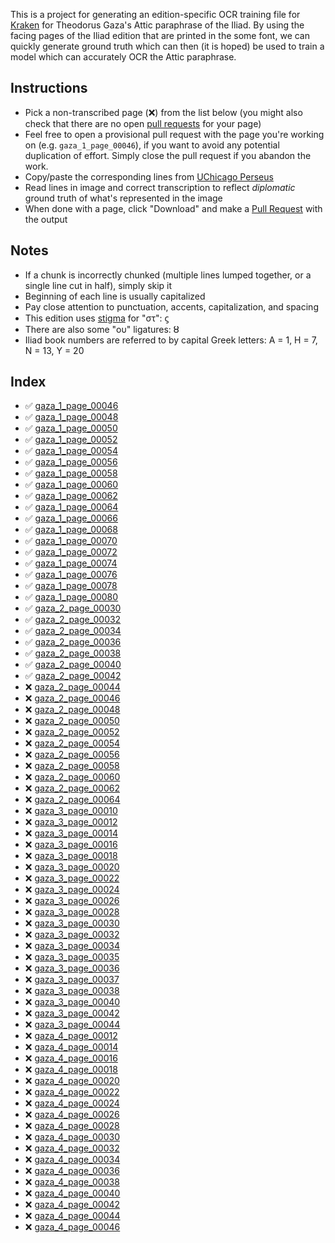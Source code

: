 ---
---

This is a project for generating an edition-specific OCR training file for [Kraken](http://kraken.re/) for Theodorus Gaza's Attic paraphrase of the Iliad. By using the facing pages of the Iliad edition that are printed in the some font, we can quickly generate ground truth which can then (it is hoped) be used to train a model which can accurately OCR the Attic paraphrase.

## Instructions

 * Pick a non-transcribed page (❌) from the list below (you might also check that there are no open [pull requests](https://github.com/ryanfb/kraken-gaza-iliad/pulls) for your page)
 * Feel free to open a provisional pull request with the page you're working on (e.g. `gaza_1_page_00046`), if you want to avoid any potential duplication of effort. Simply close the pull request if you abandon the work.
 * Copy/paste the corresponding lines from [UChicago Perseus](http://artflsrv02.uchicago.edu/cgi-bin/perseus/citequery3.pl?dbname=GreekFeb19&query=Hom.%20Il.&getid=0)
 * Read lines in image and correct transcription to reflect *diplomatic* ground truth of what's represented in the image
 * When done with a page, click "Download" and make a [Pull Request](https://github.com/ryanfb/kraken-gaza-iliad/pulls) with the output

## Notes

 * If a chunk is incorrectly chunked (multiple lines lumped together, or a single line cut in half), simply skip it
 * Beginning of each line is usually capitalized
 * Pay close attention to punctuation, accents, capitalization, and spacing
 * This edition uses [stigma](https://en.wikipedia.org/wiki/Stigma_(letter)) for "στ": ϛ
 * There are also some "ου" ligatures: ȣ
 * Iliad book numbers are referred to by capital Greek letters: Α = 1, Η = 7, Ν = 13, Υ = 20

## Index

 * ✅ [gaza_1_page_00046](gaza_1_page_00046.html)
 * ✅ [gaza_1_page_00048](gaza_1_page_00048.html)
 * ✅ [gaza_1_page_00050](gaza_1_page_00050.html)
 * ✅ [gaza_1_page_00052](gaza_1_page_00052.html)
 * ✅ [gaza_1_page_00054](gaza_1_page_00054.html)
 * ✅ [gaza_1_page_00056](gaza_1_page_00056.html)
 * ✅ [gaza_1_page_00058](gaza_1_page_00058.html)
 * ✅ [gaza_1_page_00060](gaza_1_page_00060.html)
 * ✅ [gaza_1_page_00062](gaza_1_page_00062.html)
 * ✅ [gaza_1_page_00064](gaza_1_page_00064.html)
 * ✅ [gaza_1_page_00066](gaza_1_page_00066.html)
 * ✅ [gaza_1_page_00068](gaza_1_page_00068.html)
 * ✅ [gaza_1_page_00070](gaza_1_page_00070.html)
 * ✅ [gaza_1_page_00072](gaza_1_page_00072.html)
 * ✅ [gaza_1_page_00074](gaza_1_page_00074.html)
 * ✅ [gaza_1_page_00076](gaza_1_page_00076.html)
 * ✅ [gaza_1_page_00078](gaza_1_page_00078.html)
 * ✅ [gaza_1_page_00080](gaza_1_page_00080.html)
 * ✅ [gaza_2_page_00030](gaza_2_page_00030.html)
 * ✅ [gaza_2_page_00032](gaza_2_page_00032.html)
 * ✅ [gaza_2_page_00034](gaza_2_page_00034.html)
 * ✅ [gaza_2_page_00036](gaza_2_page_00036.html)
 * ✅ [gaza_2_page_00038](gaza_2_page_00038.html)
 * ✅ [gaza_2_page_00040](gaza_2_page_00040.html)
 * ✅ [gaza_2_page_00042](gaza_2_page_00042.html)
 * ❌ [gaza_2_page_00044](gaza_2_page_00044.html)
 * ❌ [gaza_2_page_00046](gaza_2_page_00046.html)
 * ❌ [gaza_2_page_00048](gaza_2_page_00048.html)
 * ❌ [gaza_2_page_00050](gaza_2_page_00050.html)
 * ❌ [gaza_2_page_00052](gaza_2_page_00052.html)
 * ❌ [gaza_2_page_00054](gaza_2_page_00054.html)
 * ❌ [gaza_2_page_00056](gaza_2_page_00056.html)
 * ❌ [gaza_2_page_00058](gaza_2_page_00058.html)
 * ❌ [gaza_2_page_00060](gaza_2_page_00060.html)
 * ❌ [gaza_2_page_00062](gaza_2_page_00062.html)
 * ❌ [gaza_2_page_00064](gaza_2_page_00064.html)
 * ❌ [gaza_3_page_00010](gaza_3_page_00010.html)
 * ❌ [gaza_3_page_00012](gaza_3_page_00012.html)
 * ❌ [gaza_3_page_00014](gaza_3_page_00014.html)
 * ❌ [gaza_3_page_00016](gaza_3_page_00016.html)
 * ❌ [gaza_3_page_00018](gaza_3_page_00018.html)
 * ❌ [gaza_3_page_00020](gaza_3_page_00020.html)
 * ❌ [gaza_3_page_00022](gaza_3_page_00022.html)
 * ❌ [gaza_3_page_00024](gaza_3_page_00024.html)
 * ❌ [gaza_3_page_00026](gaza_3_page_00026.html)
 * ❌ [gaza_3_page_00028](gaza_3_page_00028.html)
 * ❌ [gaza_3_page_00030](gaza_3_page_00030.html)
 * ❌ [gaza_3_page_00032](gaza_3_page_00032.html)
 * ❌ [gaza_3_page_00034](gaza_3_page_00034.html)
 * ❌ [gaza_3_page_00035](gaza_3_page_00035.html)
 * ❌ [gaza_3_page_00036](gaza_3_page_00036.html)
 * ❌ [gaza_3_page_00037](gaza_3_page_00037.html)
 * ❌ [gaza_3_page_00038](gaza_3_page_00038.html)
 * ❌ [gaza_3_page_00040](gaza_3_page_00040.html)
 * ❌ [gaza_3_page_00042](gaza_3_page_00042.html)
 * ❌ [gaza_3_page_00044](gaza_3_page_00044.html)
 * ❌ [gaza_4_page_00012](gaza_4_page_00012.html)
 * ❌ [gaza_4_page_00014](gaza_4_page_00014.html)
 * ❌ [gaza_4_page_00016](gaza_4_page_00016.html)
 * ❌ [gaza_4_page_00018](gaza_4_page_00018.html)
 * ❌ [gaza_4_page_00020](gaza_4_page_00020.html)
 * ❌ [gaza_4_page_00022](gaza_4_page_00022.html)
 * ❌ [gaza_4_page_00024](gaza_4_page_00024.html)
 * ❌ [gaza_4_page_00026](gaza_4_page_00026.html)
 * ❌ [gaza_4_page_00028](gaza_4_page_00028.html)
 * ❌ [gaza_4_page_00030](gaza_4_page_00030.html)
 * ❌ [gaza_4_page_00032](gaza_4_page_00032.html)
 * ❌ [gaza_4_page_00034](gaza_4_page_00034.html)
 * ❌ [gaza_4_page_00036](gaza_4_page_00036.html)
 * ❌ [gaza_4_page_00038](gaza_4_page_00038.html)
 * ❌ [gaza_4_page_00040](gaza_4_page_00040.html)
 * ❌ [gaza_4_page_00042](gaza_4_page_00042.html)
 * ❌ [gaza_4_page_00044](gaza_4_page_00044.html)
 * ❌ [gaza_4_page_00046](gaza_4_page_00046.html)
